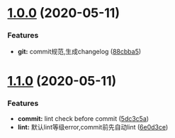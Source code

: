 


# [1.0.0](https://gitlab.oneitfarm.com/itfarm_zhangyi/idg-vue-ts/compare/0.0.0...1.0.0) (2020-05-11)


### Features

* **git:** commit规范,生成changelog ([88cbba5](https://gitlab.oneitfarm.com/itfarm_zhangyi/idg-vue-ts/commit/88cbba5d8ea24a7d68a9a34a3567cfccbfebedac))



# [1.1.0](https://gitlab.oneitfarm.com/itfarm_zhangyi/idg-vue-ts/compare/1.0.0...1.1.0) (2020-05-11)


### Features

* **commit:** lint check before commit ([5dc3c5a](https://gitlab.oneitfarm.com/itfarm_zhangyi/idg-vue-ts/commit/5dc3c5a8cb1ff3b1ae48f7cb52f21d5c066bbf19))
* **lint:** 默认lint等级error,commit前先自动lint ([6e0d3ce](https://gitlab.oneitfarm.com/itfarm_zhangyi/idg-vue-ts/commit/6e0d3ceff396a3e4e93688bf1702589acf418390))



